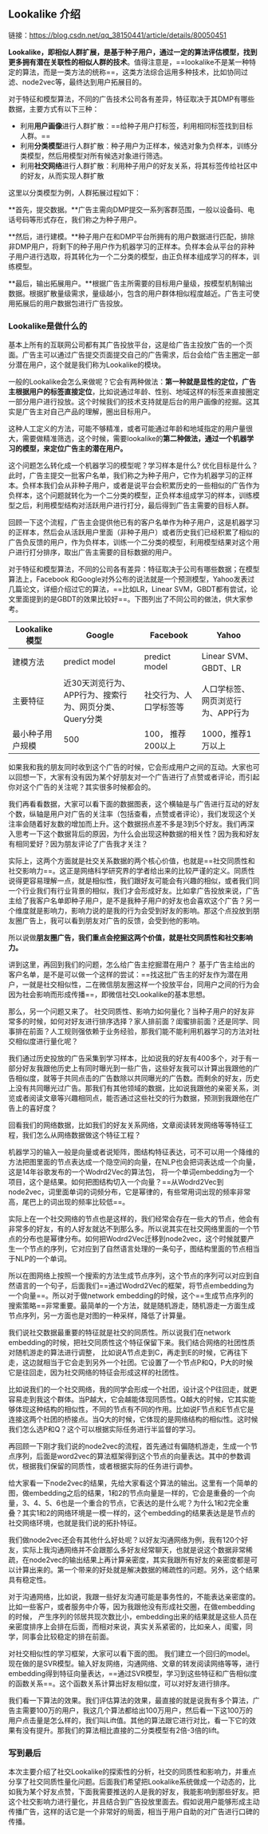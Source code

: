 ## Lookalike 介绍

链接：https://blog.csdn.net/qq_38150441/article/details/80050451

**Lookalike，即相似人群扩展，是基于种子用户，通过一定的算法评估模型，找到更多拥有潜在关联性的相似人群的技术**。值得注意是，==lookalike不是某一种特定的算法，而是一类方法的统称==，这类方法综合运用多种技术，比如协同过滤、node2vec等，最终达到用户拓展目的。

对于特征和模型算法，不同的广告技术公司各有差异，特征取决于其DMP有哪些数据，主要方式有以下三种：

- 利用**用户画像**进行人群扩散：==给种子用户打标签，利用相同标签找到目标人群。==
- 利用**分类模型**进行人群扩散：种子用户为正样本，候选对象为负样本，训练分类模型，然后用模型对所有候选对象进行筛选。
- 利用**社交网络**进行人群扩散：利用种子用户的好友关系，将其标签传给社区中的好友，从而实现人群扩散

这里以分类模型为例，人群拓展过程如下：

**首先，提交数据。**广告主需向DMP提交一系列客群范围，一般以设备码、电话号码等形式存在，我们称之为种子用户。

**然后，进行建模。**种子用户在和DMP平台所拥有的用户数据进行匹配，排除非DMP用户，将剩下的种子用户作为机器学习的正样本。负样本会从平台的非种子用户进行选取，将其转化为一个二分类的模型，由正负样本组成学习的样本，训练模型。

**最后，输出拓展用户。**根据广告主所需要的目标用户量级，按模型机制输出数据。根据扩散量级需求，量级越小，包含的用户群体相似程度越近。广告主可使用拓展后的用户数据包进行广告投放。

### Lookalike是做什么的

基本上所有的互联网公司都有其广告投放平台，这是给广告主投放广告的一个页面。广告主可以通过广告提交页面提交自己的广告需求，后台会给广告主圈定一部分潜在用户，这个就是我们称为Lookalike的模块。

一般的Lookalike会怎么来做呢？它会有两种做法：**第一种就是显性的定位，广告主根据用户的标签直接定位**，比如说通过年龄、性别、地域这样的标签来直接圈定一部分用户进行投放。这个时候我们的技术支持就是后台的用户画像的挖掘。这其实是广告主对自己产品的理解，圈出目标用户。

这种人工定义的方法，可能不够精准，或者可能通过年龄和地域指定的用户量很大，需要做精准筛选，这个时候，需要lookalike的**第二种做法，通过一个机器学习的模型，来定位广告主的潜在用户。**

这个问题怎么转化成一个机器学习的模型呢？学习样本是什么? 优化目标是什么？此时，广告主提交一批客户名单，我们称之为种子用户，它作为机器学习的正样本。负样本我们会从非种子用户，或者是说平台会积累历史的一些相似的广告作为负样本，这个问题就转化为一个二分类的模型，正负样本组成学习的样本，训练模型之后，利用模型结构对活跃用户进行打分，最后得到广告主需要的目标人群。

回顾一下这个流程，广告主会提供他已有的客户名单作为种子用户，这是机器学习的正样本，然后会从活跃用户里面（非种子用户）或者历史我们已经积累了相似的广告负反馈的用户，作为负样本，训练一个二分类的模型，利用模型结果对这个用户进行打分排序，取出广告主需要的目标数据的用户。

对于特征和模型算法，不同的公司各有差异：特征取决于公司有哪些数据；在模型算法上，Facebook 和Google对外公布的说法就是一个预测模型，Yahoo发表过几篇论文，详细介绍过它的算法，==比如LR，Linear SVM，GBDT都有尝试，论文里面提到的是GBDT的效果比较好==。下图列出了不同公司的做法，供大家参考。

| Lookalike 模型   | Google                                                 | Facebook               | Yahoo                             |
| ---------------- | ------------------------------------------------------ | ---------------------- | --------------------------------- |
| 建模方法         | predict model                                          | predict model          | Linear SVM、GBDT、LR              |
| 主要特征         | 近30天浏览行为、APP行为、搜索行为、网页分类、Query分类 | 社交行为、人口学标签等 | 人口学标签、网页浏览行为、APP行为 |
| 最小种子用户规模 | 500                                                    | 100， 推荐200以上      | 1000，推荐1万以上                 |

如果我和我的朋友同时收到这个广告的时候，它会形成用户之间的互动。大家也可以回想一下，大家有没有因为某个好朋友对一个广告进行了点赞或者评论，而引起你对这个广告的关注呢？其实很多时候都会的。

我们再看看数据，大家可以看下面的数据图表，这个横轴是与广告进行互动的好友个数，纵轴是用户对广告的关注率（包括查看，点赞或者评论），我们发现这个关注率会随着好友数的增加而上升。这个数据拐点差不多是3到5个好友。我们再深入思考一下这个数据背后的原因，为什么会出现这种数据的相关性？因为我和好友有相同爱好？因为朋友评论了广告我才关注？

实际上，这两个方面就是社交关系数据的两个核心价值，也就是==社交同质性和社交影响力==。这正是网络科学研究界的学者给出来的比较严谨的定义。同质性说得更容易理解一点，就是相似性，我们跟好友可能会有兴趣的相似，或者我们同一个行业我们有行业背景的相似，我们才会形成好友。比如拿广告投放来说，广告主给了我客户名单即种子用户，是不是我种子用户的好友也会喜欢这个广告？另一个维度就是影响力，影响力说的是我的行为会受到好友的影响。那这个点投放到朋友圈广告上，我可以看到朋友对广告的反馈，会受到他的影响。

所以说做**朋友圈广告，我们重点会挖掘这两个价值，就是社交同质性和社交影响力。**

讲到这里，再回到我们的问题，怎么给广告主挖掘潜在用户？ 基于广告主给出的客户名单，是不是可以做一个这样的尝试：==找这批广告主的好友作为潜在用户，一就是社交相似性，二在微信朋友圈这样一个投放平台，同用户之间的行为会因为社会影响而形成传播==，即微信社交Lookalike的基本思想。

那么，另一个问题又来了。 社交同质性、影响力如何量化？当种子用户的好友非常多的时候，如何对好友进行排序选择？家人排前面？闺蜜排前面？还是同学、同事排在前面？人工规则强依赖于业务经验，那我们能不能利用机器学习的方法对社交相似度进行量化呢？

我们通过历史投放的广告采集到学习样本，比如说我的好友有400多个，对于有一部分好友我跟他历史上有同时曝光到一些广告，这些好友我可以计算出我跟他的广告相似度，就等于共同点击的广告数除以共同曝光的广告数。而剩余的好友，历史上没有共同曝光过广告。那我们有其他领域的数据，比如说我跟他的亲密关系，浏览或者阅读文章等兴趣相同点，能否通过这些社交的行为数据，预测到我跟他在广告上的喜好度？

回看我们的网络数据，比如我们的好友关系网络，文章阅读转发网络等等特征工程，我们怎么从网络数据做这个特征工程？

机器学习的输入一般是向量或者说矩阵，图结构特征表达，可不可以用一个降维的方法把图里面的节点表达成一个隐空间的向量，在NLP也会把词表达成一个向量，这是14年谷歌发布的一个Wodrd2Vec的算法包， 将一个单词embedding为一个项目，这个是结果。如何把图结构切入一个向量？==从Wodrd2Vec到node2vec，词里面单词的词频分布，它是幂律的，有些常用词出现的频率非常高，尾巴上的词出现的频率比较低==。

实际上在一个社交网络的节点也是这样的，我们经常会存在一些大的节点，他会有非常多的好友，有的人好友就达不到那么多。所以说其实在社交网络里面的一个节点的分布也是幂律分布。如何把Wodrd2Vec迁移到node2vec，这个时候就要产生一个节点的序列，它对应到了自然语言处理的一条句子，图结构里面的节点相当于NLP的一个单词。

所以在图网络上按照一个搜索的方法生成节点序列，这个节点的序列可以对应到自然语言的一个句子，后面我们==通过Wodrd2Vec的框架，将节点embedding为一个向量==。所以对于做network embedding的时候，这个==生成节点序列的搜索策略==非常重要。最简单的一个方法，就是随机游走，随机游走一方面生成节点序列，另一方面也是对图的一种采样，降低了计算量。

我们说社交数据最重要的特征就是社交的同质性。所以说我们在network embedding的时候，把社交同质性这个特征保留下来。我们结合网络的社团性质对随机游走的算法进行调整， 比如说A节点走到C，再走到E的时候，它再往下走，这边就相当于它会走到另外一个社团。它设置了一个节点P和Q，P大的时候它是往回走，因为社交网络的特征会形成这样的社团性。

比如说我们的一个社交网络，我的同学会形成一个社团，设计这个P往回走，就更容易走到我这个群体。当P越大，它会越能体现同质性。Q越大的时候，它其实能够体现这种结构的相似性，不同的节点有不同的作用。比如说F节点和E节点它是连接这两个社团的桥接点。当Q大的时候，它体现的是网络结构的相似性。这时候我们怎么选P和Q？这个可以根据实际任务进行半监督的学习。

再回顾一下刚才我们说的node2vec的流程，首先通过有偏随机游走，生成一个节点序列，后面是word2vec的算法框架得到这个节点的向量表达。其中的参数调优，根据我们保留的同质性，或者根据实际的任务进行调参。

给大家看一下node2vec的结果，先给大家看这个算法的输出。这里有一个简单的图，做embedding之后的结果，1和2的节点向量是一样的，它会是重叠的一个向量，3、4、5、6也是一个重合的节点，它表达的是什么呢？为什么1和2完全重叠？其实1和2的网络环境是一模一样的，这个embedding的结果表达是是节点的社交网络环境，也就是我们说的拓扑特征。

我们做node2vec还会有其他什么好处呢？以好友沟通网络为例，我有120个好友，实际上我沟通网络并不会跟那么多好友经常聊天，也就是说这个数据非常稀疏，在node2vec的输出结果上再计算亲密度，其实我跟所有好友的亲密度都是可以计算出来的。第一个带来的好处就是解决数据的稀疏性的问题。另外，这个结果具有稳定性。

对于沟通网络，比如说，我跟一些好友沟通可能是事务性的，不能表达亲密度的。比如一些客户，或者服务中介等，因为我跟他没有形成社交圈，在做embedding的时候， 产生序列的邻居共现次数比小，embedding出来的结果就是这些人员在亲密度排序上会排在后面，而相对来说，真实关系紧密的，比如亲人，闺蜜，同学，同事会比较稳定的排在前面。

对社交相似性的学习框架，大家可以看下面的图。 我们建立一个回归的model。现在做的是SVR模型。输入好友网络，沟通网络、文章的转发阅读网络等等，进行embedding得到特征向量表达，==通过SVR模型，学习到这些特征和广告相似度的函数关系==。这个函数关系计算出好友相似度，可以对好友进行排序。

我们看一下算法的效果。我们评估算法的效果，最直接的就是说我有多个算法，广告主需要100万的用户，我这几个算法都给出100万用户，然后看一下这100万的用户点击量是怎么样的，我们叫Lift值。其他的算法跟它进行对比，看一下它的效果有没有提升。那我们的算法相比直接的二分类模型有2倍-3倍的lift。

### 写到最后

本次主要介绍了社交Lookalike的探索性的分析，社交的同质性和影响力，并重点分享了社交同质性量化问题。后面我们希望把Lookalike系统做成一个动态的，比如我为某个好友点赞，下面我需要推送的人是我的好友，我能影响到那些好友。把这个社交影响力进行量化，并且结合到广告投放里面去。假如说用户能够形成主动传播广告，这样的话它是一个非常好的局面，相当于用户自助的对广告进行口碑的传播。